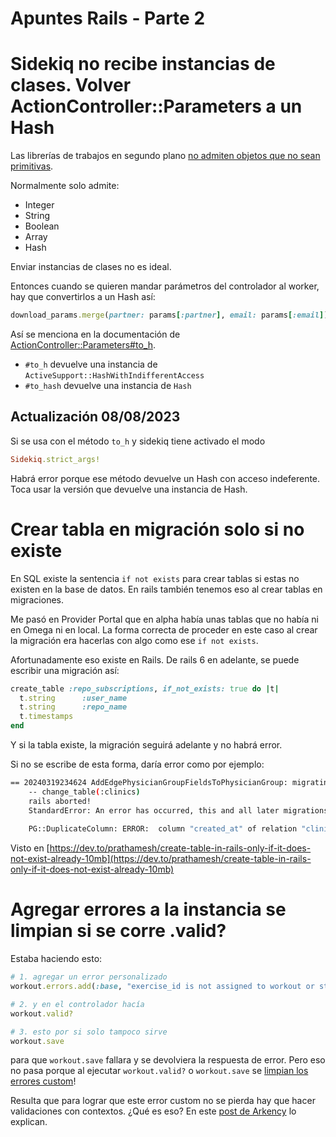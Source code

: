 # Apuntes Rails - Parte 2

# Sidekiq no recibe instancias de clases. Volver ActionController::Parameters a un Hash

Las librerías de trabajos en segundo plano [no admiten objetos que no sean primitivas](https://github.com/mperham/sidekiq/wiki/Best-Practices#1-make-your-job-parameters-small-and-simple). 

Normalmente solo admite:

- Integer
- String
- Boolean
- Array
- Hash

Enviar instancias de clases no es ideal.

Entonces cuando se quieren mandar parámetros del controlador al worker, hay que convertirlos a un Hash así:
```ruby
download_params.merge(partner: params[:partner], email: params[:email]).to_h,
```

Así se menciona en la documentación de [ActionController::Parameters#to_h](https://api.rubyonrails.org/classes/ActionController/Parameters.html#method-i-to_h).

- `#to_h` devuelve una instancia de `ActiveSupport::HashWithIndifferentAccess`
- `#to_hash` devuelve una instancia de `Hash`

## Actualización 08/08/2023

Si se usa con el método `to_h` y sidekiq tiene activado el modo
```ruby
Sidekiq.strict_args!
```

Habrá error porque ese método devuelve un Hash con acceso indeferente. Toca usar la versión que devuelve una instancia de Hash.

# Crear tabla en migración solo si no existe

En SQL existe la sentencia `if not exists` para crear tablas si estas no existen en la base de datos. En rails también tenemos eso al crear tablas en migraciones.

Me pasó en Provider Portal que en alpha había unas tablas que no había ni en Omega ni en local. La forma correcta de proceder en este caso al crear la migración era hacerlas con algo como ese `if not exists`.

Afortunadamente eso existe en Rails. De rails 6 en adelante, se puede escribir una migración así:
```ruby
create_table :repo_subscriptions, if_not_exists: true do |t|
  t.string      :user_name
  t.string      :repo_name
  t.timestamps
end
```

Y si la tabla existe, la migración seguirá adelante y no habrá error.

Si no se escribe de esta forma, daría error como por ejemplo:
```bash
== 20240319234624 AddEdgePhysicianGroupFieldsToPhysicianGroup: migrating ======
    -- change_table(:clinics)
    rails aborted!
    StandardError: An error has occurred, this and all later migrations canceled:
    
    PG::DuplicateColumn: ERROR:  column "created_at" of relation "clinics" already exists
```

Visto en [https://dev.to/prathamesh/create-table-in-rails-only-if-it-does-not-exist-already-10mb](https://dev.to/prathamesh/create-table-in-rails-only-if-it-does-not-exist-already-10mb)

# Agregar errores a la instancia se limpian si se corre .valid?

Estaba haciendo esto:
```ruby
# 1. agregar un error personalizado
workout.errors.add(:base, "exercise_id is not assigned to workout or start_time is lesser than end_time")

# 2. y en el controlador hacía
workout.valid?

# 3. esto por si solo tampoco sirve
workout.save
```

para que `workout.save` fallara y se devolviera la respuesta de error. Pero eso no pasa porque al ejecutar `workout.valid?` o `workout.save` se [limpian los errores custom](https://stackoverflow.com/a/43508488/1407371)!

Resulta que para lograr que este error custom no se pierda hay que hacer validaciones con contextos. ¿Qué es eso? En este [post de Arkency](https://blog.arkency.com/2014/04/mastering-rails-validations-contexts/) lo explican.
